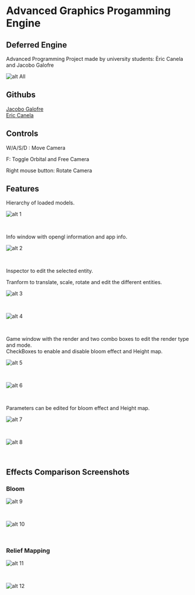 <h1> Advanced Graphics Progamming Engine </h1>

<h2>Deferred Engine </h2>

<p>Advanced Programming Project made by university students: Èric Canela and Jacobo Galofre</p>

![alt All](webImgs/All.png)<br>

<h2>Githubs</h2>

[Jacobo Galofre](https://github.com/sherzock)
<br>
[Eric Canela](https://github.com/knela96)

<h2>Controls</h2>

<p>W/A/S/D : Move Camera</p>
<p>F: Toggle Orbital and Free Camera</p>
<p>Right mouse button: Rotate Camera</p>

<h2>Features</h2>

<p>Hierarchy of loaded models.</p>

![alt 1](webImgs/hierarchy.png)

<br>

<p>Info window with opengl information and app info.</p>

![alt 2](webImgs/info.png)

<br>

<p>Inspector to edit the selected entity.</p>

<p>Tranform to translate, scale, rotate and edit the different entities.</p>

![alt 3](webImgs/inspector1.png)

<br>

![alt 4](webImgs/inspector2.png)

<br>

<p>Game window with the render and two combo boxes to edit the render type and mode.
<br>
CheckBoxes to enable and disable bloom effect and Height map.</p>

![alt 5](webImgs/renderbox.png)

<br>

![alt 6](webImgs/modes.png)

<br>

<p>Parameters can be edited for bloom effect and Height map.</p>

![alt 7](webImgs/BloomParams.png)

<br>

![alt 8](webImgs/bumpParams.png)

<br>

<h2>Effects Comparison Screenshots</h2>

<h3>Bloom</h3>

![alt 9](webImgs/BloomOff.png)

<br>

![alt 10](webImgs/BloomOn.png)

<br>

<h3>Relief Mapping</h3>

![alt 11](webImgs/bumpOff.png)

<br>

![alt 12](webImgs/bumpOn.png)

<br>
